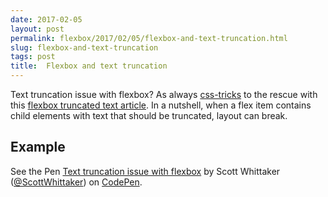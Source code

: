 ```yaml
---
date: 2017-02-05
layout: post
permalink: flexbox/2017/02/05/flexbox-and-text-truncation.html
slug: flexbox-and-text-truncation
tags: post
title:  Flexbox and text truncation
---
```


Text truncation issue with flexbox? As always [css-tricks](https://css-tricks.com/) to the rescue with this [flexbox truncated text article](https://css-tricks.com/flexbox-truncated-text/). In a nutshell, when a flex item contains child elements with text that should be truncated, layout can break.

## Example

<p data-height="1000" data-theme-id="27729" data-slug-hash="apKqpK" data-default-tab="result" data-user="ScottWhittaker" data-embed-version="2" data-pen-title="Text truncation issue with flexbox" class="codepen">See the Pen <a href="http://codepen.io/ScottWhittaker/pen/apKqpK/">Text truncation issue with flexbox</a> by Scott Whittaker (<a href="http://codepen.io/ScottWhittaker">@ScottWhittaker</a>) on <a href="http://codepen.io">CodePen</a>.</p>
 <script async src="https://production-assets.codepen.io/assets/embed/ei.js"></script>

